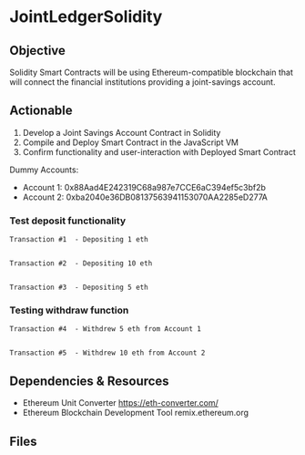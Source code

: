 # JointLedgerSolidity

## Objective
Solidity Smart Contracts will be using Ethereum-compatible blockchain that will connect the financial institutions providing a joint-savings account.

## Actionable

1) Develop a Joint Savings Account Contract in Solidity
2) Compile and Deploy Smart Contract in the JavaScript VM
3) Confirm functionality and user-interaction with Deployed Smart Contract

Dummy Accounts: 
* Account 1: 0x88Aad4E242319C68a987e7CCE6aC394ef5c3bf2b 
* Account 2:  0xba2040e36DB08137563941153070AA2285eD277A 


### Test deposit functionality 

	Transaction #1  - Depositing 1 eth


	Transaction #2  - Depositing 10 eth


	Transaction #3  - Depositing 5 eth

### Testing withdraw function

	Transaction #4  - Withdrew 5 eth from Account 1


	Transaction #5  - Withdrew 10 eth from Account 2

## Dependencies & Resources
- Ethereum Unit Converter https://eth-converter.com/
- Ethereum Blockchain Development Tool remix.ethereum.org 

## Files 
